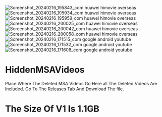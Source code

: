 ![Screenshot_20240216_195843_com huawei himovie overseas](https://github.com/ykranimate-ga/MSA-Archived-Videos/assets/115282193/450a23db-3bae-42cd-a08f-bb10928c7c45)
![Screenshot_20240216_195934_com huawei himovie overseas](https://github.com/ykranimate-ga/MSA-Archived-Videos/assets/115282193/6fce8aa5-09a4-4a26-b073-3dece7b445a8)
![Screenshot_20240216_195959_com huawei himovie overseas](https://github.com/ykranimate-ga/MSA-Archived-Videos/assets/115282193/25492280-58f9-45e2-9f1a-9fe7163385d9)
![Screenshot_20240216_200025_com huawei himovie overseas](https://github.com/ykranimate-ga/MSA-Archived-Videos/assets/115282193/cb61ce6d-6076-4b27-91c7-22cfe17ec437)
![Screenshot_20240216_200042_com huawei himovie overseas](https://github.com/ykranimate-ga/MSA-Archived-Videos/assets/115282193/2bb22ea3-a5a6-4014-be4b-2876d006f6de)
![Screenshot_20240216_200058_com huawei himovie overseas](https://github.com/ykranimate-ga/MSA-Archived-Videos/assets/115282193/ea132bc6-1d42-4193-a62b-7ad9bdbcb41c)
![Screenshot_20240216_171515_com google android youtube](https://github.com/ykranimate-ga/MSA-Archived-Videos/assets/115282193/d6ca0bb6-85fb-40df-bd96-0ccc127183cf)
![Screenshot_20240216_171532_com google android youtube](https://github.com/ykranimate-ga/MSA-Archived-Videos/assets/115282193/16567f46-3fb4-47cc-b89e-bba946c9fc21)
![Screenshot_20240216_171608_com google android youtube](https://github.com/ykranimate-ga/MSA-Archived-Videos/assets/115282193/85690f70-60d5-4fdd-bb49-ef195eb8e6c5)
# HiddenMSAVideos
Place Where The Deleted MSA Videos Go Here all The Deleted Videos Are Included. 
Go To The Releases Tab And Download The file. 
# The Size Of V1 Is 1.1GB

